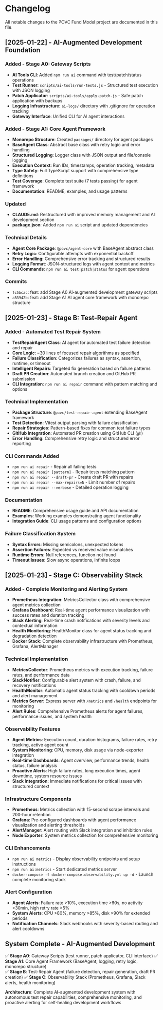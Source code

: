 # Changelog

All notable changes to the POVC Fund Model project are documented in this file.

## [2025-01-22] - AI-Augmented Development Foundation

### Added - Stage A0: Gateway Scripts
- **AI Tools CLI**: Added `npm run ai` command with test/patch/status operations
- **Test Runner**: `scripts/ai-tools/run-tests.js` - Structured test execution with JSON logging
- **Patch Applicator**: `scripts/ai-tools/apply-patch.js` - Safe patch application with backups
- **Logging Infrastructure**: `ai-logs/` directory with .gitignore for operation tracking
- **Gateway Interface**: Unified CLI for AI agent interactions

### Added - Stage A1: Core Agent Framework
- **Monorepo Structure**: Created `packages/` directory for agent packages
- **BaseAgent Class**: Abstract base class with retry logic and error handling
- **Structured Logging**: Logger class with JSON output and file/console logging
- **Execution Context**: Run IDs, timestamps, operation tracking, metadata
- **Type Safety**: Full TypeScript support with comprehensive type definitions
- **Test Coverage**: Complete test suite (7 tests passing) for agent framework
- **Documentation**: README, examples, and usage patterns

### Updated
- **CLAUDE.md**: Restructured with improved memory management and AI development section
- **package.json**: Added `npm run ai` script and updated dependencies

### Technical Details
- **Agent Core Package**: `@povc/agent-core` with BaseAgent abstract class
- **Retry Logic**: Configurable attempts with exponential backoff
- **Error Handling**: Comprehensive error tracking and structured results
- **Logging Format**: JSON-structured logs with agent context and metrics
- **CLI Commands**: `npm run ai test|patch|status` for agent operations

### Commits
- `fc5bcac`: feat: add Stage A0 AI-augmented development gateway scripts
- `a83942b`: feat: add Stage A1 AI agent core framework with monorepo structure

## [2025-01-23] - Stage B: Test-Repair Agent

### Added - Automated Test Repair System
- **TestRepairAgent Class**: AI agent for automated test failure detection and repair
- **Core Logic**: ~30 lines of focused repair algorithms as specified
- **Failure Classification**: Categorizes failures as syntax, assertion, runtime, or timeout
- **Intelligent Repairs**: Targeted fix generation based on failure patterns
- **Draft PR Creation**: Automated branch creation and GitHub PR submission
- **CLI Integration**: `npm run ai repair` command with pattern matching and options

### Technical Implementation
- **Package Structure**: `@povc/test-repair-agent` extending BaseAgent framework
- **Test Detection**: Vitest output parsing with failure classification
- **Repair Strategies**: Pattern-based fixes for common test failure types
- **GitHub Integration**: Automated PR creation using GitHub CLI (`gh`)
- **Error Handling**: Comprehensive retry logic and structured error reporting

### CLI Commands Added
- `npm run ai repair` - Repair all failing tests
- `npm run ai repair [pattern]` - Repair tests matching pattern
- `npm run ai repair --draft-pr` - Create draft PR with repairs
- `npm run ai repair --max-repairs=N` - Limit number of repairs
- `npm run ai repair --verbose` - Detailed operation logging

### Documentation
- **README**: Comprehensive usage guide and API documentation
- **Examples**: Working examples demonstrating agent functionality
- **Integration Guide**: CLI usage patterns and configuration options

### Failure Classification System
- **Syntax Errors**: Missing semicolons, unexpected tokens
- **Assertion Failures**: Expected vs received value mismatches
- **Runtime Errors**: Null references, function not found
- **Timeout Issues**: Slow async operations, infinite loops

## [2025-01-23] - Stage C: Observability Stack

### Added - Complete Monitoring and Alerting System
- **Prometheus Integration**: MetricsCollector class with comprehensive agent metrics collection
- **Grafana Dashboard**: Real-time agent performance visualization with success rates and duration tracking
- **Slack Alerting**: Real-time crash notifications with severity levels and contextual information
- **Health Monitoring**: HealthMonitor class for agent status tracking and degradation detection
- **Docker Stack**: Complete observability infrastructure with Prometheus, Grafana, AlertManager

### Technical Implementation
- **MetricsCollector**: Prometheus metrics with execution tracking, failure rates, and performance data
- **SlackNotifier**: Configurable alert system with crash, failure, and recovery notifications
- **HealthMonitor**: Automatic agent status tracking with cooldown periods and alert management
- **Metrics Server**: Express server with `/metrics` and `/health` endpoints for monitoring
- **Alert Rules**: Comprehensive Prometheus alerts for agent failures, performance issues, and system health

### Observability Features
- **Agent Metrics**: Execution count, duration histograms, failure rates, retry tracking, active agent count
- **System Monitoring**: CPU, memory, disk usage via node-exporter integration
- **Real-time Dashboards**: Agent overview, performance trends, health status, failure analysis
- **Proactive Alerts**: High failure rates, long execution times, agent downtime, system resource issues
- **Slack Integration**: Immediate notifications for critical issues with structured context

### Infrastructure Components
- **Prometheus**: Metrics collection with 15-second scrape intervals and 200-hour retention
- **Grafana**: Pre-configured dashboards with agent performance visualization and alerting thresholds
- **AlertManager**: Alert routing with Slack integration and inhibition rules
- **Node Exporter**: System metrics collection for comprehensive monitoring

### CLI Enhancements
- `npm run ai metrics` - Display observability endpoints and setup instructions
- `npm run ai:metrics` - Start dedicated metrics server
- `docker-compose -f docker-compose.observability.yml up -d` - Launch complete monitoring stack

### Alert Configuration
- **Agent Alerts**: Failure rate >10%, execution time >60s, no activity >30min, high retry rate >5%
- **System Alerts**: CPU >80%, memory >85%, disk >90% for extended periods
- **Notification Channels**: Slack webhooks with severity-based routing and alert cooldowns

## System Complete - AI-Augmented Development
✅ **Stage A0**: Gateway Scripts (test runner, patch applicator, CLI interface)
✅ **Stage A1**: Core Agent Framework (BaseAgent, logging, retry logic, monorepo structure)  
✅ **Stage B**: Test-Repair Agent (failure detection, repair generation, draft PR creation)
✅ **Stage C**: Observability Stack (Prometheus, Grafana, Slack alerts, health monitoring)

**Architecture**: Complete AI-augmented development system with autonomous test repair capabilities, comprehensive monitoring, and proactive alerting for self-healing development workflows.